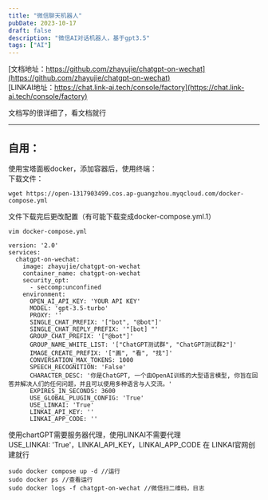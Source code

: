```yaml
---
title: "微信聊天机器人"
pubDate: 2023-10-17
draft: false
description: "微信AI对话机器人，基于gpt3.5"
tags: ["AI"]
---
```


[文档地址：https://github.com/zhayujie/chatgpt-on-wechat](https://github.com/zhayujie/chatgpt-on-wechat)  
[LINKAI地址：https://chat.link-ai.tech/console/factory](https://chat.link-ai.tech/console/factory)

文档写的很详细了，看文档就行

----
 
## 自用：

使用宝塔面板docker，添加容器后，使用终端：  
下载文件：
``` shell
wget https://open-1317903499.cos.ap-guangzhou.myqcloud.com/docker-compose.yml
```
文件下载完后更改配置（有可能下载变成docker-compose.yml.1）  
```shell
vim docker-compose.yml
```

```
version: '2.0'
services:
  chatgpt-on-wechat:
    image: zhayujie/chatgpt-on-wechat
    container_name: chatgpt-on-wechat
    security_opt:
      - seccomp:unconfined
    environment:
      OPEN_AI_API_KEY: 'YOUR API KEY'
      MODEL: 'gpt-3.5-turbo'
      PROXY: ''
      SINGLE_CHAT_PREFIX: '["bot", "@bot"]'
      SINGLE_CHAT_REPLY_PREFIX: '"[bot] "'
      GROUP_CHAT_PREFIX: '["@bot"]'
      GROUP_NAME_WHITE_LIST: '["ChatGPT测试群", "ChatGPT测试群2"]'
      IMAGE_CREATE_PREFIX: '["画", "看", "找"]'
      CONVERSATION_MAX_TOKENS: 1000
      SPEECH_RECOGNITION: 'False'
      CHARACTER_DESC: '你是ChatGPT, 一个由OpenAI训练的大型语言模型, 你旨在回答并解决人们的任何问题，并且可以使用多种语言与人交流。'
      EXPIRES_IN_SECONDS: 3600
      USE_GLOBAL_PLUGIN_CONFIG: 'True'
      USE_LINKAI: 'True'
      LINKAI_API_KEY: ''
      LINKAI_APP_CODE: ''
```

使用chartGPT需要服务器代理，使用LINKAI不需要代理  
USE_LINKAI: 'True'，LINKAI_API_KEY，LINKAI_APP_CODE 在 LINKAI官网创建就行

```shell
sudo docker compose up -d //运行
sudo docker ps //查看运行
sudo docker logs -f chatgpt-on-wechat //微信扫二维码，日志
```